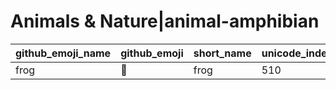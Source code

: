 # Animals & Nature|animal-amphibian

|github_emoji_name|github_emoji|short_name|unicode_index|
|---|---|---|---|
|frog|:frog:|frog|510|

